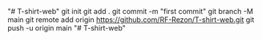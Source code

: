 "# T-shirt-web"  git init git add . git commit -m "first commit" git branch -M main git remote add origin https://github.com/RF-Rezon/T-shirt-web.git git push -u origin main
"# T-shirt-web" 
